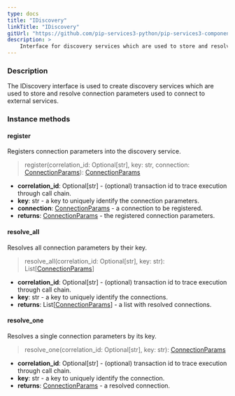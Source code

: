```yaml
---
type: docs
title: "IDiscovery"
linkTitle: "IDiscovery"
gitUrl: "https://github.com/pip-services3-python/pip-services3-components-python"
description: >
    Interface for discovery services which are used to store and resolve connection parameters to connect to external services.
---
```


### Description

The IDiscovery interface is used to create discovery services which are used to store and resolve connection parameters used to connect to external services.

### Instance methods

#### register
Registers connection parameters into the discovery service.

>  register(correlation_id: Optional[str], key: str, connection: [ConnectionParams](../connection_params)): [ConnectionParams](../connection_params)

- **correlation_id**: Optional[str] - (optional) transaction id to trace execution through call chain.
- **key**: str - a key to uniquely identify the connection parameters.
- **connection**: [ConnectionParams](../connection_params) - a connection to be registered.
- **returns**: [ConnectionParams](../connection_params) - the registered connection parameters.


#### resolve_all
Resolves all connection parameters by their key.

>  resolve_all(correlation_id: Optional[str], key: str): List[[ConnectionParams](../connection_params)]

- **correlation_id**: Optional[str] - (optional) transaction id to trace execution through call chain.
- **key**: str - a key to uniquely identify the connections.
- **returns**: List[[ConnectionParams](../connection_params)] - a list with resolved connections.


#### resolve_one
Resolves a single connection parameters by its key.

>  resolve_one(correlation_id: Optional[str], key: str): [ConnectionParams](../connection_params)

- **correlation_id**: Optional[str] - (optional) transaction id to trace execution through call chain.
- **key**: str - a key to uniquely identify the connection.
- **returns**: [ConnectionParams](../connection_params) - a resolved connection.

